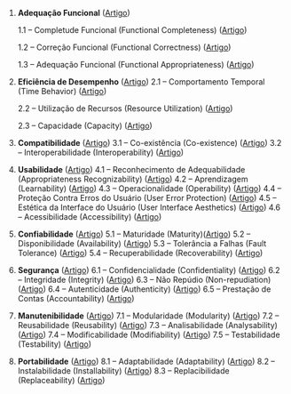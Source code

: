 1. **Adequação Funcional**  ([Artigo](https://github.com/mateusfaustino/ISO-IEC-25010/blob/master/02%20-%20Caracter%C3%ADsticas/01%20-%20Adequa%C3%A7%C3%A3o%20funcional/00%20-%20Adequa%C3%A7%C3%A3o%20funcional.md))

    1.1 – Completude Funcional (Functional Completeness) ([Artigo]())
    
    1.2 – Correção Funcional (Functional Correctness) ([Artigo]())
    
    1.3 – Adequação Funcional (Functional Appropriateness) ([Artigo]())
    
    
3. **Eficiência de Desempenho**  ([Artigo]())
    2.1 – Comportamento Temporal (Time Behavior) ([Artigo]()) 
    
    2.2 – Utilização de Recursos (Resource Utilization) ([Artigo]()) 
    
    2.3 – Capacidade (Capacity) ([Artigo]())
    
4. **Compatibilidade**  ([Artigo]())
    3.1 – Co-existência (Co-existence) ([Artigo]())
    3.2 – Interoperabilidade (Interoperability) ([Artigo]())
    
5. **Usabilidade**  ([Artigo]())
    4.1 – Reconhecimento de Adequabilidade (Appropriateness Recognizability) ([Artigo]())
    4.2 – Aprendizagem (Learnability) ([Artigo]())
    4.3 – Operacionalidade (Operability) ([Artigo]())
    4.4 – Proteção Contra Erros do Usuário (User Error Protection) ([Artigo]())
    4.5 – Estética da Interface do Usuário (User Interface Aesthetics) ([Artigo]())
    4.6 – Acessibilidade (Accessibility) ([Artigo]())
    
6. **Confiabilidade**  ([Artigo]())
    5.1 – Maturidade (Maturity)([Artigo]())
    5.2 – Disponibilidade (Availability) ([Artigo]())
    5.3 – Tolerância a Falhas (Fault Tolerance) ([Artigo]()) 
    5.4 – Recuperabilidade (Recoverability) ([Artigo]())
    
7. **Segurança**  ([Artigo]())
    6.1 – Confidencialidade (Confidentiality) ([Artigo]()) 
    6.2 – Integridade (Integrity) ([Artigo]())
    6.3 – Não Repúdio (Non-repudiation) ([Artigo]())
    6.4 – Autenticidade (Authenticity) ([Artigo]())
    6.5 – Prestação de Contas (Accountability) ([Artigo]())
    
8. **Manutenibilidade**  ([Artigo]())
    7.1 – Modularidade (Modularity) ([Artigo]())
    7.2 – Reusabilidade (Reusability) ([Artigo]())
    7.3 – Analisabilidade (Analysability) ([Artigo]())
    7.4 – Modificabilidade (Modifiability) ([Artigo]())
    7.5 – Testabilidade (Testability) ([Artigo]())
    
9. **Portabilidade**  ([Artigo]())
    8.1 – Adaptabilidade (Adaptability) ([Artigo]())
    8.2 – Instalabilidade (Installability) ([Artigo]())
    8.3 – Replacibilidade (Replaceability) ([Artigo]())
